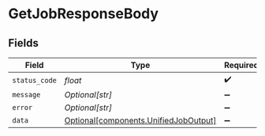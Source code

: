 # GetJobResponseBody


## Fields

| Field                                                                                | Type                                                                                 | Required                                                                             | Description                                                                          |
| ------------------------------------------------------------------------------------ | ------------------------------------------------------------------------------------ | ------------------------------------------------------------------------------------ | ------------------------------------------------------------------------------------ |
| `status_code`                                                                        | *float*                                                                              | :heavy_check_mark:                                                                   | N/A                                                                                  |
| `message`                                                                            | *Optional[str]*                                                                      | :heavy_minus_sign:                                                                   | N/A                                                                                  |
| `error`                                                                              | *Optional[str]*                                                                      | :heavy_minus_sign:                                                                   | N/A                                                                                  |
| `data`                                                                               | [Optional[components.UnifiedJobOutput]](../../models/components/unifiedjoboutput.md) | :heavy_minus_sign:                                                                   | N/A                                                                                  |